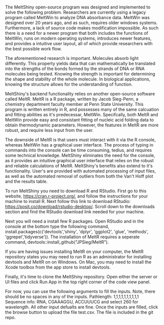 The MeltShiny open-source program was designed and implemented to solve the following problem. Researchers are currently using a legacy program called MeltWin to analyze DNA absorbance data. MeltWin was designed over 20 years ago, and as such, requires older windows systems. Furthermore, a lack of source code makes modification impossible. As such there is a need for a newer program that both includes the functions of MeltWin, runs on modern operating systems, introduces newer features, and provides a intuitive user layout, all of which provide researchers with the best possible work flow.

The aforementioned research is important. Molecules absorb light differently. This property yields data that can mathematically be translated into the strengths of the bonds formed by the strands of DNA or RNA molecules being tested. Knowing the strength is important for determining the shape and stability of the whole molecule. In biological applications, knowing the structure allows for the understanding of function. 

MeltShiny's backend functionality relies on another open-source software called MeltR. MeltR is a R package, written by Jacob Sieg-Penn, a chemistry department faculty member at Penn State University. This program is written entirely in R, and possesses many of the same calcuation and fitting abilities as it's predecessar, MeltWin. Specifcally, both MeltR and MeltWin provide easy and consistant fitting of nucleic acid folding data to obtain thermodynamic parameters. However, the features in MeltR are more robust, and require less input from the user. 

The downside of MeltR is that users must interact with it via the R console, whereas MeltWin has a graphical user interface. The process of typing in commands into the console can be time consuming, tedius, and requires some technical knowledge. MeltShiny eliminates the need for the console, as it provides an intuitive graphical user interface that relies on the robust and reliable calculations of MeltR. MeltShiny's benefits also extend to it's functionality. User's are provided with automated processing of input files, as well as the automated removal of outliers from both the Van't Hoff plot and the results table. 

To run MeltShiny you need to download R and RStudio. First go to this website, https://cran.r-project.org/, and follow the instructions for your machine to install R. Next follow this link to download RStudio: https://posit.co/download/rstudio-desktop/. Scroll down to the downloads section and find the RStudio download link needed for your machine.

Next you will need a install few R packages. Open RStudio and in the console at the bottom type the following command, install.packages(c('devtools','shiny', 'dplyr', 'ggplot2', 'glue', 'methods', 'ggrepel','tidyverse')). The installation of MeltR requires a seperate command, devtools::install_github("JPSieg/MeltR").

If you are having issues installing MeltR on your computer, the MeltR repository states you may need to run R as an administrator for installing devtools and MeltR on on Windows. On Mac, you may need to install the Xcode toolbox from the app store to install devtools.

Finally, it's time to clone the MeltShiny repository. Open either the server or UI files and click Run App in the top right corner of the code view panel. 

For now, you can use the following arguments to fill the inputs. Note, there should be no spaces in any of the inputs. Pathlength: 1,1,1,1,1,1,1,1,1,1 Sequence info: RNA, CGAAAGGU, ACCUUUCG and select 260 for wavelength. All other input defualts are fine. Once the inputs are filled, click the browse button to upload the file test.csv. The file is included in the git repo.
